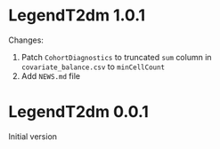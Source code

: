 LegendT2dm 1.0.1
=======================

Changes:

1. Patch `CohortDiagnostics` to truncated `sum` column in `covariate_balance.csv` to `minCellCount` 
2. Add `NEWS.md` file

LegendT2dm 0.0.1
=======================

Initial version
